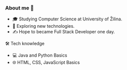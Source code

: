 ### About me 👋

- 🎓 Studying Computer Science at University of Žilina.
- 🔭 Exploring new technologies.
- ✍️ Hope to became Full Stack Developer one day.

🛠 Tech knowledge
- 💻 Java and Python Basics
- 🌐 HTML, CSS, JavaScript Basics
